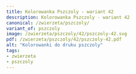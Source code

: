 ```yaml
---
title: Kolorowanka Pszczoly - wariant 42
description: Kolorowanka Pszczoly - wariant 42
canonical: /zwierzeta/pszczoly/
variant_of: pszczoly
image: /zwierzeta/pszczoly/42/pszczoly-42.svg
pdf: /zwierzeta/pszczoly/42/pszczoly-42.pdf
alt: "Kolorowanki do druku pszczoly"
tags:
- zwierzeta
- pszczoly
---
```

